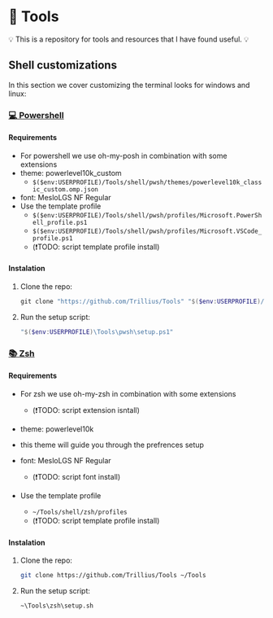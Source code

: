 

# 🔧 Tools
💡 This is a repository for tools and resources that I have found useful. 💡

## Shell customizations

In this section we cover customizing the terminal looks for windows and linux:
### [💻 Powershell](shell/pwsh/PWSH_README.md)

#### Requirements
- For powershell we use oh-my-posh in combination with some extensions
- theme: powerlevel10k_custom
  - `$($env:USERPROFILE)/Tools/shell/pwsh/themes/powerlevel10k_classic_custom.omp.json`
- font: MesloLGS NF Regular
- Use the template profile
  - ```$($env:USERPROFILE)/Tools/shell/pwsh/profiles/Microsoft.PowerShell_profile.ps1```
  - ```$($env:USERPROFILE)/Tools/shell/pwsh/profiles/Microsoft.VSCode_profile.ps1```
  - (❗TODO: script template profile install)

#### Instalation
1. Clone the repo:
   ```powershell
   git clone "https://github.com/Trillius/Tools" "$($env:USERPROFILE)/Tools
   ```
   
2. Run the setup script:
   ```powershell
   "$($env:USERPROFILE)\Tools\pwsh\setup.ps1"
   ```
### [📚 Zsh](shell/Zsh/ZSH_README.md)

#### Requirements
 - For zsh we use oh-my-zsh in combination with some extensions
   - (❗TODO: script extension isntall)
 - theme: powerlevel10k
 - this theme will guide you through the prefrences setup
 - font: MesloLGS NF Regular
   - (❗TODO: script font install)
 - Use the template profile 
 
   - ```~/Tools/shell/zsh/profiles```
   - (❗TODO: script template profile install)

#### Instalation
1. Clone the repo:
   ```bash
   git clone https://github.com/Trillius/Tools ~/Tools
   ```
   
2. Run the setup script:
   ```bash
   ~\Tools\zsh\setup.sh
   ```





